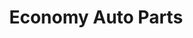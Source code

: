 ---
title: "Economy Auto Parts"
url: /manassas/economy-auto-parts-euclid-avenue/
shop: Autoteile
---